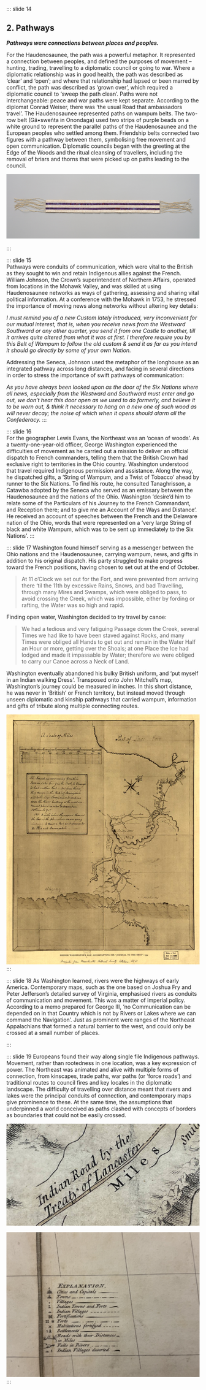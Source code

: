 ::: slide 14

## 2. Pathways

**_Pathways were connections between places and peoples._**

For the Haudenosaunee, the path was a powerful metaphor. It represented a connection between peoples, and defined the purposes of movement – hunting, trading, travelling to a diplomatic council or going to war. Where a diplomatic relationship was in good health, the path was described as ‘clear’ and ‘open’; and where that relationship had lapsed or been marred by conflict, the path was described as ‘grown over’, which required a diplomatic council to ‘sweep the path clean’. Paths were not interchangeable: peace and war paths were kept separate. According to the diplomat Conrad Weiser, there was ‘the usual Road that ambassadors travel’. The Haudenosaunee represented paths on wampum belts. The two- row belt (Gä•sweñta in Onondaga) used two strips of purple beads on a white ground to represent the parallel paths of the Haudenosaunee and the European peoples who settled among them. Friendship belts connected two figures with a pathway between them, symbolising free movement and open communication. Diplomatic councils began with the greeting at the Edge of the Woods and the ritual cleansing of travellers, including the removal of briars and thorns that were picked up on paths leading to the council.

![Two-Row wampum belt, reproduction by Jake Thomas](../assets/img/stories/24-jake-thomas-two-row-wampum-belt-reproduction-1993.jpg)

:::

::: slide 15  
Pathways were conduits of communication, which were vital to the British as they sought to win and retain Indigenous allies against the French. William Johnson, the Crown’s superintendent of Northern Affairs, operated from locations in the Mohawk Valley, and was skilled at using Haudenosaunee networks as ways of gathering, assessing and sharing vital political information. At a conference with the Mohawk in 1753, he stressed the importance of moving news along networks without altering key details:

_I must remind you of a new Custom lately introduced, very inconvenient for our mutual interest, that is, when you receive news from the Westward Southward or any other quarter, you send it from one Castle to another, till it arrives quite altered from what it was at first. I therefore require you by this Belt of Wampum to follow the old custom & send it as far as you intend it should go directly by some of your own Nation._

Addressing the Seneca, Johnson used the metaphor of the longhouse as an integrated pathway across long distances, and facing in several directions in order to stress the importance of swift pathways of communication:

_As you have always been looked upon as the door of the Six Nations where all news, especially from the Westward and Southward must enter and go out, we don’t hear this door open as we used to do formerly, and believe it to be worn out, & think it necessary to hang on a new one of such wood as will never decay; the noise of which when it opens should alarm all the Confederacy._
:::

::: slide 16  
For the geographer Lewis Evans, the Northeast was an ‘ocean of woods’. As a twenty-one-year-old officer, George Washington experienced the difficulties of movement as he carried out a mission to deliver an official dispatch to French commanders, telling them that the British Crown had exclusive right to territories in the Ohio country. Washington understood that travel required Indigenous permission and assistance. Along the way, he dispatched gifts, a ‘String of Wampum, and a Twist of Tobacco’ ahead by runner to the Six Nations. To find his route, he consulted Tanaghrisson, a Catawba adopted by the Seneca who served as an emissary between the Haudenosaunee and the nations of the Ohio. Washington ‘desire’d him to relate some of the Particulars of his Journey to the French Commandant, and Reception there; and to give me an Account of the Ways and Distance’. He received an account of speeches between the French and the Delaware nation of the Ohio, words that were represented on a ‘very large String of black and white Wampum, which was to be sent up immediately to the Six Nations’.
:::

::: slide 17
Washington found himself serving as a messenger between the Ohio nations and the Haudenosaunee, carrying wampum, news, and gifts in addition to his original dispatch. His party struggled to make progress toward the French positions, having chosen to set out at the end of October.

> At 11 o’Clock we set out for the Fort, and were prevented from arriving there ‘til the 11th by excessive Rains, Snows, and bad Travelling, through many Mires and Swamps, which were obliged to pass, to avoid crossing the Creek, which was impossible, either by fording or rafting, the Water was so high and rapid.

Finding open water, Washington decided to try travel by canoe:

> We had a tedious and very fatiguing Passage down the Creek, several Times we had like to have been staved against Rocks, and many Times were obliged all Hands to get out and remain in the Water Half an Hour or more, getting over the Shoals; at one Place the Ice had lodged and made it impassable by Water; therefore we were obliged to carry our Canoe across a Neck of Land.

Washington eventually abandoned his bulky British uniform, and ‘put myself in an Indian walking Dress’. Transposed onto John Mitchell’s map, Washington’s journey could be measured in inches. In this short distance, he was never in ‘British’ or French territory, but instead moved through unseen diplomatic and kinship pathways that carried wampum, information and gifts of tribute along multiple connecting routes.

![Map attached to George Washington's journal to the Ohio](../assets/img/stories/26-GeorgeWashingtonmapaccompanyinghisjournalttotheOhio-1754.jpg)
:::

::: slide 18
As Washington learned, rivers were the highways of early America. Contemporary maps, such as the one based on Joshua Fry and Peter Jefferson’s detailed survey of Virginia, emphasised rivers as conduits of communication and movement. This was a matter of imperial policy. According to a memo prepared for George III, ‘no Communication can be depended on in that Country which is not by Rivers or Lakes where we can command the Navigation’. Just as prominent were ranges of the Northeast Appalachians that formed a natural barrier to the west, and could only be crossed at a small number of places.

:::

::: slide 19
Europeans found their way along single file Indigenous pathways. Movement, rather than rootedness in one location, was a key expression of power. The Northeast was animated and alive with multiple forms of connection, from kinscapes, trade paths, war paths (or ‘force roads’) and traditional routes to council fires and key locales in the diplomatic landscape. The difficulty of travelling over distance meant that rivers and lakes were the principal conduits of connection, and contemporary maps give prominence to these. At the same time, the assumptions that underpinned a world conceived as paths clashed with concepts of borders as boundaries that could not be easily crossed.

![Detail from Fry map of 1754](../assets/img/stories/28a-Fry-1754a.jpg)

![Detail from Mitchell map of XXXX](../assets/img/stories/28b_explanation_legend.jpg)
:::
